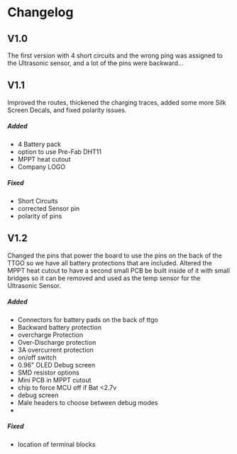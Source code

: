
# Changelog

## V1.0
The first version with 4 short circuits and the wrong ping was assigned to the Ultrasonic sensor, and a lot of the pins were backward... 

## V1.1
Improved the routes, thickened the charging traces, added some more Silk Screen Decals, and fixed polarity issues.

##### Added
- 4 Battery pack
- option to use Pre-Fab DHT11
- MPPT heat cutout
- Company LOGO

##### Fixed
- Short Circuits 
- corrected Sensor pin
- polarity of pins

## V1.2
Changed the pins that power the board to use the pins on the back of the TTGO so we have all battery protections that are included. Altered the MPPT heat cutout to have a second small PCB be built inside of it with small bridges so it can be removed and used as the temp sensor for the Ultrasonic Sensor.

##### Added 
- Connectors for battery pads on the back of ttgo
- Backward battery protection
- overcharge Protection
- Over-Discharge protection
- 3A overcurrent protection
- on/off switch
- 0.96" OLED Debug screen
- SMD resistor options
- Mini PCB in MPPT cutout
- chip to force MCU off if Bat <2.7v
- debug screen
- Male headers to choose between debug modes
- 

##### Fixed
- location of terminal blocks 
